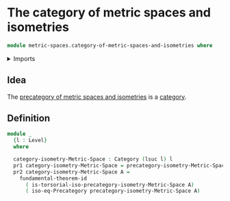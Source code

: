 # The category of metric spaces and isometries

```agda
module metric-spaces.category-of-metric-spaces-and-isometries where
```

<details><summary>Imports</summary>

```agda
open import category-theory.categories
open import category-theory.isomorphisms-in-precategories
open import category-theory.precategories

open import foundation.dependent-pair-types
open import foundation.fundamental-theorem-of-identity-types
open import foundation.torsorial-type-families
open import foundation.universe-levels

open import metric-spaces.equality-of-metric-spaces
open import metric-spaces.functions-metric-spaces
open import metric-spaces.isometry-metric-spaces
open import metric-spaces.metric-spaces
open import metric-spaces.precategory-of-metric-spaces-and-isometries
```

</details>

## Idea

The
[precategory of metric spaces and isometries](metric-spaces.precategory-of-metric-spaces-and-isometries.md)
is a [category](category-theory.categories.md).

## Definition

```agda
module _
  {l : Level}
  where

  category-isometry-Metric-Space : Category (lsuc l) l
  pr1 category-isometry-Metric-Space = precategory-isometry-Metric-Space
  pr2 category-isometry-Metric-Space A =
    fundamental-theorem-id
      ( is-torsorial-iso-precategory-isometry-Metric-Space A)
      ( iso-eq-Precategory precategory-isometry-Metric-Space A)
```
